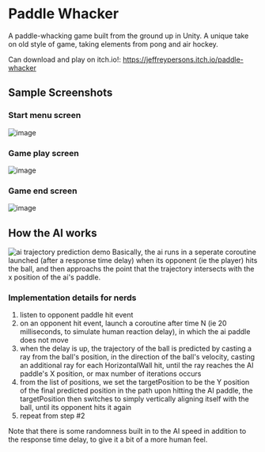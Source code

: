 # Paddle Whacker
A paddle-whacking game built from the ground up in Unity.
A unique take on old style of game, taking elements from pong and air hockey.



Can download and play on itch.io!: https://jeffreypersons.itch.io/paddle-whacker

## Sample Screenshots
### Start menu screen
![image](https://user-images.githubusercontent.com/8084757/74575511-22e0a080-4f3c-11ea-8ebf-6ec16f993b59.png)

### Game play screen
![image](https://user-images.githubusercontent.com/8084757/74575534-3855ca80-4f3c-11ea-95ac-511bb1741164.png)

### Game end screen
![image](https://user-images.githubusercontent.com/8084757/74575541-3e4bab80-4f3c-11ea-856f-14316fa9c670.png)


## How the AI works

![ai trajectory prediction demo](https://user-images.githubusercontent.com/8084757/74257777-265cf900-4caa-11ea-99fc-17729a5928f3.gif)
Basically, the ai runs in a seperate coroutine launched (after a response time delay) when its opponent (ie the player) hits the ball, and then approachs the point that the trajectory intersects with the x position of the ai's paddle.


### Implementation details for nerds
1) listen to opponent paddle hit event
2) on an opponent hit event, launch a coroutine after time N (ie 20 milliseconds, to simulate human reaction delay), in which the ai paddle does not move
3) when the delay is up, the trajectory of the ball is predicted by casting a ray from the ball's position, in the direction of the ball's velocity, casting an additional ray for each HorizontalWall hit, until the ray reaches the AI paddle's X position, or max number of iterations occurs
4) from the list of positions, we set the targetPosition to be the Y position of the final predicted position in the path
upon hitting the AI paddle, the targetPosition then switches to simply vertically aligning itself with the ball, until its opponent hits it again
5) repeat from step #2

Note that there is some randomness built in to the AI speed in addition to the response time delay, to give it a bit of a more human feel.
